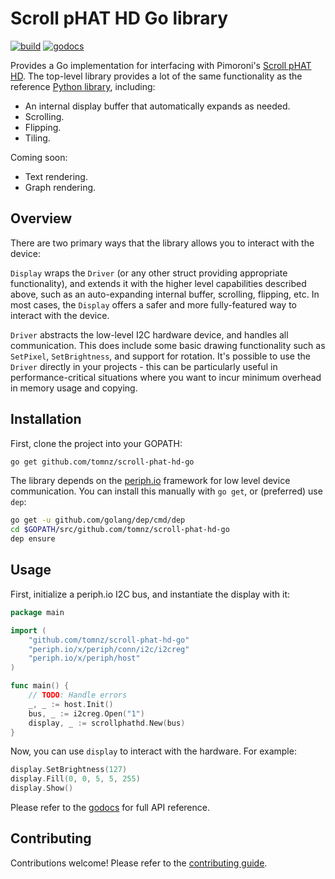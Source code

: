 # Scroll pHAT HD Go library

[![build](https://travis-ci.org/tomnz/scroll-phat-hd-go.svg?branch=master)](https://travis-ci.org/tomnz/scroll-phat-hd-go)
[![godocs](https://godoc.org/github.com/tomnz/scroll-phat-hd-go?status.svg)](https://godoc.org/github.com/tomnz/scroll-phat-hd-go)

Provides a Go implementation for interfacing with Pimoroni's [Scroll pHAT HD](https://shop.pimoroni.com/products/scroll-phat-hd). The top-level library provides a lot of the same functionality as the reference [Python library](http://docs.pimoroni.com/scrollphathd/), including:

* An internal display buffer that automatically expands as needed.
* Scrolling.
* Flipping.
* Tiling.

Coming soon:

* Text rendering.
* Graph rendering.

## Overview

There are two primary ways that the library allows you to interact with the device:

`Display` wraps the `Driver` (or any other struct providing appropriate functionality), and extends it with the higher level capabilities described above, such as an auto-expanding internal buffer, scrolling, flipping, etc. In most cases, the `Display` offers a safer and more fully-featured way to interact with the device.

`Driver` abstracts the low-level I2C hardware device, and handles all communication. This does include some basic drawing functionality such as `SetPixel`, `SetBrightness`, and support for rotation. It's possible to use the `Driver` directly in your projects - this can be particularly useful in performance-critical situations where you want to incur minimum overhead in memory usage and copying.

## Installation

First, clone the project into your GOPATH:

```bash
go get github.com/tomnz/scroll-phat-hd-go
```

The library depends on the [periph.io](https://periph.io) framework for low level device communication. You can install this manually with `go get`, or (preferred) use `dep`:

```bash
go get -u github.com/golang/dep/cmd/dep
cd $GOPATH/src/github.com/tomnz/scroll-phat-hd-go
dep ensure
```

## Usage

First, initialize a periph.io I2C bus, and instantiate the display with it:

```go
package main

import (
    "github.com/tomnz/scroll-phat-hd-go"
    "periph.io/x/periph/conn/i2c/i2creg"
    "periph.io/x/periph/host"
)

func main() {
    // TODO: Handle errors
    _, _ := host.Init()
    bus, _ := i2creg.Open("1")
    display, _ := scrollphathd.New(bus)
}
```

Now, you can use `display` to interact with the hardware. For example:

```go
display.SetBrightness(127)
display.Fill(0, 0, 5, 5, 255)
display.Show()
```

Please refer to the [godocs](https://godoc.org/github.com/tomnz/scroll-phat-hd-go) for full API reference.

## Contributing

Contributions welcome! Please refer to the [contributing guide](https://github.com/tomnz/scroll-phat-hd-go/blob/master/CONTRIBUTING.md).
